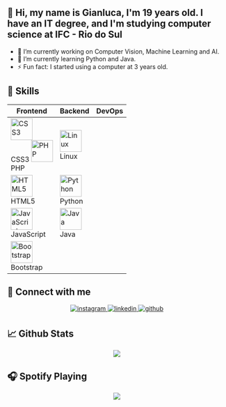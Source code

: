 <!-- <div align="center">
  <img src="https://rishavanand.github.io/static/images/greetings.gif" width="100%" />
</div> -->

## 👋 Hi, my name is Gianluca, I'm 19 years old. I have an IT degree, and I'm studying computer science at IFC - Rio do Sul 

- 🔭 I’m currently working on Computer Vision, Machine Learning and AI.
- 🌱 I’m currently learning Python and Java.
- ⚡ Fun fact: I started using a computer at 3 years old.

## 🔧 Skills
| Frontend                                  | Backend                                 | DevOps                                |
|-------------------------------------------|-----------------------------------------|--------------------------------------|
| <img src="https://profilinator.rishav.dev/skills-assets/css3-original-wordmark.svg" alt="CSS3" height="50" /><br> CSS3   <img src="https://profilinator.rishav.dev/skills-assets/php-original.svg" alt="PHP" height="50" /><br> PHP | <img src="https://profilinator.rishav.dev/skills-assets/linux-original.svg" alt="Linux" height="50" /><br> Linux |
| <img src="https://profilinator.rishav.dev/skills-assets/html5-original-wordmark.svg" alt="HTML5" height="50" /><br> HTML5 | <img src="https://profilinator.rishav.dev/skills-assets/python-original.svg" alt="Python" height="50" /><br> Python |                                        |
| <img src="https://profilinator.rishav.dev/skills-assets/javascript-original.svg" alt="JavaScript" height="50" /><br> JavaScript | <img src="https://profilinator.rishav.dev/skills-assets/java-original-wordmark.svg" alt="Java" height="50" /><br> Java |                                        |
| <img src="https://profilinator.rishav.dev/skills-assets/bootstrap-plain.svg" alt="Bootstrap" height="50" /><br> Bootstrap |                                         |                                        |

## 🤝 Connect with me

<div align="center">
  <a href="https://instagram.com/GIANLUCA_SFX" target="_blank">
    <img src="https://img.shields.io/badge/instagram-%23000000.svg?&style=for-the-badge&logo=instagram&logoColor=white" alt="instagram" style="margin-bottom: 5px;" />
  </a>
  <a href="https://linkedin.com/in/gianlucazugno" target="_blank">
    <img src="https://img.shields.io/badge/linkedin-%231E77B5.svg?&style=for-the-badge&logo=linkedin&logoColor=white" alt="linkedin" style="margin-bottom: 5px;" />
  </a>
  <a href="https://github.com/gianlz" target="_blank">
    <img src="https://img.shields.io/badge/github-%2324292e.svg?&style=for-the-badge&logo=github&logoColor=white" alt="github" style="margin-bottom: 5px;" />
  </a>  
</div>

## 📈 Github Stats

<div align="center">
  <img src="https://github-readme-stats.vercel.app/api?username=Gianlz&show_icons=true&count_private=true&hide_border=true&theme=slateorange" align="center" />
</div>

## 🎧 Spotify Playing

<div align="center">
  <img src="https://spotify-github-profile.vercel.app/api/view?uid=carliyps&cover_image=true&theme=default&show_offline=true&background_color=121212&interchange=false&bar_color=53b14f&bar_color_cover=false" />
</div>

<div align="center">
